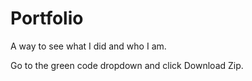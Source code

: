 # Portfolio
A way to see what I did and who I am.

Go to the green code dropdown and click Download Zip.
